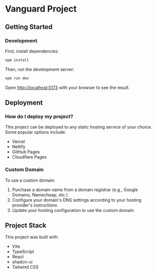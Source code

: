 # Vanguard Project

## Getting Started

### Development

First, install dependencies:

```bash
npm install
```

Then, run the development server:

```bash
npm run dev
```

Open [http://localhost:5173](http://localhost:5173) with your browser to see the result.

## Deployment

### How do I deploy my project?

This project can be deployed to any static hosting service of your choice. Some popular options include:
- Vercel
- Netlify
- GitHub Pages
- Cloudflare Pages

### Custom Domain

To use a custom domain:

1. Purchase a domain name from a domain registrar (e.g., Google Domains, Namecheap, etc.)
2. Configure your domain's DNS settings according to your hosting provider's instructions
3. Update your hosting configuration to use the custom domain

## Project Stack

This project was built with:

- Vite
- TypeScript
- React
- shadcn-ui
- Tailwind CSS
